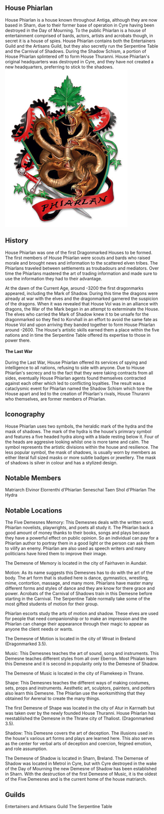 ## House Phiarlan
House Phiarlan is a house known throughout Antiga, although they are now based in Sharn, due to their former base of operation in Cyre having been destroyed in the Day of Mourning. To the public Phiarlan is a house of entertainment comprised of bards, actors, artists and acrobats though, in secret it is a house of spies.
House Phiarlan contains both the Entertainers Guild and the Artisans Guild, but they also secretly run the Serpentine Table and the Carnival of Shadows. During the Shadow Schism, a portion of House Phiarlan splintered off to form House Thuranni. House Phiarlan's original headquarters was destroyed in Cyre, and they have not created a new headquarters, preferring to stick to the shadows.
![](./phiarlan-coa.jpg)

## History
House Phiarlan was one of the first Dragonmarked Houses to be formed. The first members of House Phiarlan were scouts and bards who raised morale and brought news and information to the scattered elven tribes. The Phiarlans traveled between settlements as troubadours and mediators. Over time the Phiarlans mastered the art of trading information and made sure to use the information they had to their advantage.

At the dawn of the Current Age, around -3200 the first dragonmarks appeared, including the Mark of Shadow. During this time the dragons were already at war with the elves and the dragonmarked garnered the suspicion of the dragons. When it was revealed that House Vol was in an alliance with dragons, the War of the Mark began in an attempt to exterminate the House. The elves who carried the Mark of Shadow knew it to be unsafe for the dragonmarked so they fled to Korvhall in an effort to avoid the same fate as House Vol and upon arriving they banded together to form House Phiarlan around -2600. The House's artistic skills earned them a place within the five nations and in time the Serpentine Table offered its expertise to those in power there.

#### The Last War
During the Last War, House Phiarlan offered its services of spying and intelligence to all nations, refusing to side with anyone. Due to House Phiarlan's secrecy and to the fact that they were taking contracts from all sides, eventually House Phiarlan agents found themselves contracted against each other which led to conflicting loyalties. The result was a cataclysmic event for Phiarlan named the Shadow Schism which tore the House apart and led to the creation of Phiarlan's rivals, House Thuranni who themselves, are former members of Phiarlan.

## Iconography
House Phiarlan uses two symbols, the heraldic mark of the hydra and the mask of shadows. The mark of the hydra is the house's primrary symbol and features a five headed hydra along with a blade resting below it. Four of the heads are aggresive looking whilst one is more tame and calm. The symbol represents the artistic divisions within the house and resilience. The less popular symbol, the mask of shadows, is usually worn by members as either literal full sized masks or more subtle badges or jewellery. The mask of shadows is silver in colour and has a stylized design.

## Notable Members
Matriarch Elvinor Elorrenthi d'Phiarlan
Seneschal Taen Shol d'Phiarlan
The Hydra

## Notable Locations
The Five Demesnes
Memory: This Demesnes deals with the written word. Phiarlan novelists, playwrights, and poets all study it. The Phiarlan back a good amount of money thanks to their books, songs and plays because they have a powerful effect on public opinion. So an individual can pay for a Phiarlan author to portray them in a good light or the person can ask them to vilify an enemy. Phiarlan are also used as speech writers and many politicians have hired them to improve their image.

The Demesne of Memory is located in the city of Fairhaven in Aundair.

Motion: As its name suggests this Demesnes has to do with the art of the body. The art form that is studied here is dance, gymnastics, wrestling, mime, contortion, massage, and many more. Phiarlans have master many different forms and styles of dance and they are know for there grace and power. Acrobats of the Carnival of Shadows train in this Demesne before starting in the Carnival. The Serpentine Table normally take some of the most gifted students of motion for their group.

Phiarlan escorts study the arts of motion and shadow. These elves are used for people that need companionship or to make an impression and the Phiarlan can change their appearance through their magic to appear as anyone the client needs or wants.

The Demesne of Motion is located in the city of Wroat in Breland (Dragonmarked 3.5).

Music: This Demesnes teaches the art of sound, song and instruments. This Demesne teaches different styles from all over Eberron. Most Phialan learn this Demesne and it is second in popularity only to the Demesne of Shadow.

The Demesne of Music is located in the city of Flamekeep in Thrane.

Shape: This Demesnes teaches the different ways of making costumes, sets, props and instruments. Aesthetic art, sculptors, painters, and potters also learn this Demesne. The Phiarlan use the worksmithing that they obtained for Aerenal to create the many things.

The first Demesne of Shape was located in the city of Atur in Karrnath but was taken over by the newly founded House Thuranni. House Phiarlan has reestablished the Demesne in the Thrane city of Thaliost. (Dragonmarked 3.5).

Shadow: This Demesne covers the art of deception. The illusions used in the house's various art forms and plays are learned here. This also serves as the center for verbal arts of deception and coercion, feigned emotion, and role assumption.

The Demesne of Shadow is located in Sharn, Breland. The Demense of Shadow was located in Metrol in Cyre, but with Cyre destroyed in the wake of the Day of Mourning the new Demesne of Shadow has been established in Sharn. With the destruction of the first Demesne of Music, it is the oldest of the Five Demesnes and is the current home of the house matriarch.

## Guilds
Entertainers and Artisans Guild
The Serpentine Table
